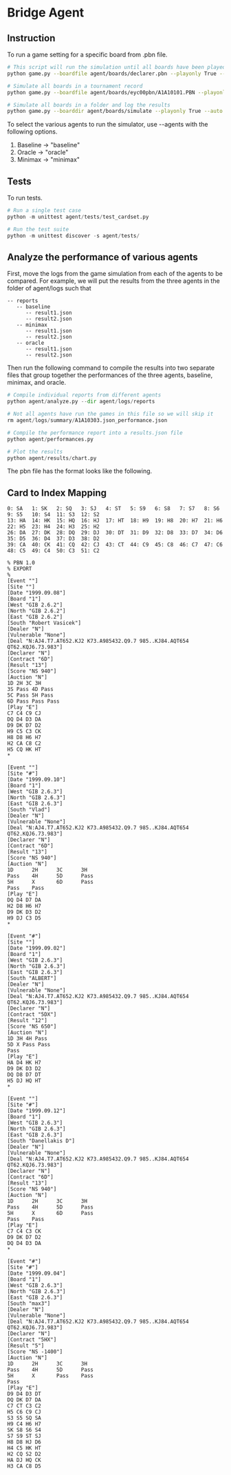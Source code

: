 # Bridge Agent

## Instruction

To run a game setting for a specific board from .pbn file.

```bash
# This script will run the simulation until all boards have been played
python game.py --boardfile agent/boards/declarer.pbn --playonly True --auto True

# Simulate all boards in a tournament record
python game.py --boardfile agent/boards/eyc00pbn/A1A10101.PBN --playonly True --auto True

# Simulate all boards in a folder and log the results
python game.py --boarddir agent/boards/simulate --playonly True --auto True --log True
```

To select the various agents to run the simulator, use --agents with the following options.

1. Baseline -> "baseline"
2. Oracle -> "oracle"
3. Minimax -> "minimax"

## Tests

To run tests.

```python
# Run a single test case
python -m unittest agent/tests/test_cardset.py

# Run the test suite
python -m unittest discover -s agent/tests/
```

## Analyze the performance of various agents

First, move the logs from the game simulation from each of the agents to be compared. For example, we will put the results from the three agents in the folder of agent/logs such that

```text
-- reports
   -- baseline
      -- result1.json
      -- result2.json
   -- minimax
      -- result1.json
      -- result2.json
   -- oracle
      -- result1.json
      -- result2.json
```

Then run the following command to compile the results into two separate files that group together the performances of the three agents, baseline, minimax, and oracle.

```python
# Compile individual reports from different agents
python agent/analyze.py --dir agent/logs/reports

# Not all agents have run the games in this file so we will skip it
rm agent/logs/summary/A1A10303.json_performance.json

# Compile the performance report into a results.json file
python agent/performances.py

# Plot the results
python agent/results/chart.py
```

The pbn file has the format looks like the following.

## Card to Index Mapping

```text
0: SA   1: SK   2: SQ   3: SJ   4: ST   5: S9   6: S8   7: S7   8: S6   9: S5   10: S4  11: S3  12: S2
13: HA  14: HK  15: HQ  16: HJ  17: HT  18: H9  19: H8  20: H7  21: H6  22: H5  23: H4  24: H3  25: H2
26: DA  27: DK  28: DQ  29: DJ  30: DT  31: D9  32: D8  33: D7  34: D6  35: D5  36: D4  37: D3  38: D2
39: CA  40: CK  41: CQ  42: CJ  43: CT  44: C9  45: C8  46: C7  47: C6  48: C5  49: C4  50: C3  51: C2
```

```text
% PBN 1.0
% EXPORT
%
[Event ""]
[Site ""]
[Date "1999.09.08"]
[Board "1"]
[West "GIB 2.6.2"]
[North "GIB 2.6.2"]
[East "GIB 2.6.2"]
[South "Robert Vasicek"]
[Dealer "N"]
[Vulnerable "None"]
[Deal "N:AJ4.T7.AT652.KJ2 K73.A985432.Q9.7 985..KJ84.AQT654 QT62.KQJ6.73.983"]
[Declarer "N"]
[Contract "6D"]
[Result "13"]
[Score "NS 940"]
[Auction "N"]
1D 2H 3C 3H
3S Pass 4D Pass
5C Pass 5H Pass
6D Pass Pass Pass
[Play "E"]
C7 C4 C9 CJ
DQ D4 D3 DA
D9 DK D7 D2
H9 C5 C3 CK
H8 D8 H6 H7
H2 CA C8 C2
H5 CQ HK HT
*

[Event ""]
[Site "#"]
[Date "1999.09.10"]
[Board "1"]
[West "GIB 2.6.3"]
[North "GIB 2.6.3"]
[East "GIB 2.6.3"]
[South "Vlad"]
[Dealer "N"]
[Vulnerable "None"]
[Deal "N:AJ4.T7.AT652.KJ2 K73.A985432.Q9.7 985..KJ84.AQT654 QT62.KQJ6.73.983"]
[Declarer "N"]
[Contract "6D"]
[Result "13"]
[Score "NS 940"]
[Auction "N"]
1D      2H      3C      3H
Pass    4H      5D      Pass
5H      X       6D      Pass
Pass    Pass    
[Play "E"]
DQ D4 D7 DA 
H2 D8 H6 H7 
D9 DK D3 D2 
H9 DJ C3 D5 
*

[Event "#"]
[Site ""]
[Date "1999.09.02"]
[Board "1"]
[West "GIB 2.6.3"]
[North "GIB 2.6.3"]
[East "GIB 2.6.3"]
[South "ALBERT"]
[Dealer "N"]
[Vulnerable "None"]
[Deal "N:AJ4.T7.AT652.KJ2 K73.A985432.Q9.7 985..KJ84.AQT654 QT62.KQJ6.73.983"]
[Declarer "N"]
[Contract "5DX"]
[Result "12"]
[Score "NS 650"]
[Auction "N"]
1D 3H 4H Pass
5D X Pass Pass
Pass
[Play "E"]
HA D4 HK H7
D9 DK D3 D2
DQ D8 D7 DT
H5 DJ HQ HT
*

[Event ""]
[Site "#"]
[Date "1999.09.12"]
[Board "1"]
[West "GIB 2.6.3"]
[North "GIB 2.6.3"]
[East "GIB 2.6.3"]
[South "Danellakis D"]
[Dealer "N"]
[Vulnerable "None"]
[Deal "N:AJ4.T7.AT652.KJ2 K73.A985432.Q9.7 985..KJ84.AQT654 QT62.KQJ6.73.983"]
[Declarer "N"]
[Contract "6D"]
[Result "13"]
[Score "NS 940"]
[Auction "N"]
1D      2H      3C      3H
Pass    4H      5D      Pass
5H      X       6D      Pass
Pass    Pass    
[Play "E"]
C7 C4 C3 CK 
D9 DK D7 D2 
DQ D4 D3 DA 
*

[Event "#"]
[Site "#"]
[Date "1999.09.04"]
[Board "1"]
[West "GIB 2.6.3"]
[North "GIB 2.6.3"]
[East "GIB 2.6.3"]
[South "max3"]
[Dealer "N"]
[Vulnerable "None"]
[Deal "N:AJ4.T7.AT652.KJ2 K73.A985432.Q9.7 985..KJ84.AQT654 QT62.KQJ6.73.983"]
[Declarer "N"]
[Contract "5HX"]
[Result "5"]
[Score "NS -1400"]
[Auction "N"]
1D      2H      3C      3H
Pass    4H      5D      Pass
5H      X       Pass    Pass
Pass    
[Play "E"]
D9 D4 D3 DT 
DQ DK D7 DA 
C7 CT C3 C2 
H5 C6 C9 CJ 
S3 S5 SQ SA 
H9 C4 H6 H7 
SK S8 S6 S4 
S7 S9 ST SJ 
H8 D8 HJ D6 
H4 C5 HK HT 
H2 CQ S2 D2 
HA DJ HQ CK 
H3 CA C8 D5 
```
